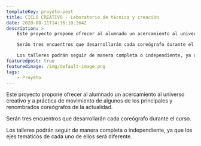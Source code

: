 ```yaml
---
templateKey: proyeto-post
title: CICLO CREATIVO - Laboratorio de técnica y creación
date: 2020-08-11T14:36:10.264Z
description: >
    Este proyecto propone ofrecer al alumnado un acercamiento al universo creativo y a práctica de movimiento de algunos de los principales y renombrados coreógrafos de la actualidad.

    Serán tres encuentros que desarrollarán cada coreógrafo durante el curso.

    Los talleres podrán seguir de manera completa o independiente, ya que los ejes temáticos de cada uno de ellos será diferente.
featuredpost: true
featuredimage: /img/default-image.png
tags:
    - Proyeto
---
```


Este proyecto propone ofrecer al alumnado un acercamiento al universo creativo y a práctica de movimiento de algunos de los principales y renombrados coreógrafos de la actualidad.

Serán tres encuentros que desarrollarán cada coreógrafo durante el curso.

Los talleres podrán seguir de manera completa o independiente, ya que los ejes temáticos de cada uno de ellos será diferente.

